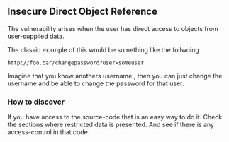## Insecure Direct Object Reference



The vulnerability arises when the user has direct access to objects from user-supplied data. 



The classic example of this would be something like the follwoing 

```
http://foo.bar/changepassword?user=someuser
```

Imagine that you know anothers username , then you can just change the username and be able to change the password for that user. 



### How to discover

If you have access to the source-code that is an easy way to do it. Check the sections where restricted data is presented. And see if there is any access-control in that code.





